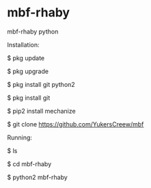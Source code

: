 # mbf-rhaby

mbf-rhaby python

Installation:

$ pkg update

$ pkg upgrade 

$ pkg install git python2

$ pkg install git 

$ pip2 install mechanize

$ git clone https://github.com/YukersCreew/mbf

Running:

$ ls

$ cd mbf-rhaby

$ python2 mbf-rhaby
